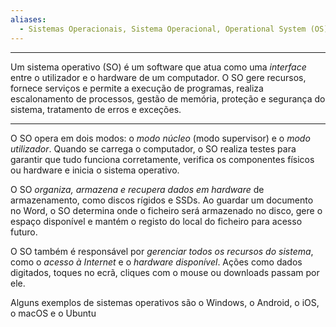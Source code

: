 ```yaml
---
aliases:
  - Sistemas Operacionais, Sistema Operacional, Operational System (OS)
---
```

---
Um sistema operativo (SO) é um software que atua como uma *interface* entre o utilizador e o hardware de um computador. O SO gere recursos, fornece serviços e permite a execução de programas, realiza escalonamento de processos, gestão de memória, proteção e segurança do sistema, tratamento de erros e exceções.

---
O SO opera em dois modos: o *modo núcleo* (modo supervisor) e o *modo utilizador*. Quando se carrega o computador, o SO realiza testes para garantir que tudo funciona corretamente, verifica os componentes físicos ou hardware e inicia o sistema operativo. 

O SO *organiza, armazena e recupera dados em hardware* de armazenamento, como discos rígidos e SSDs. Ao guardar um documento no Word, o SO determina onde o ficheiro será armazenado no disco, gere o espaço disponível e mantém o registo do local do ficheiro para acesso futuro. 

O SO também é responsável por *gerenciar todos os recursos do sistema*, como o *acesso à Internet* e o *hardware disponível*. Ações como dados digitados, toques no ecrã, cliques com o mouse ou downloads passam por ele. 

Alguns exemplos de sistemas operativos são o Windows, o Android, o iOS, o macOS e o Ubuntu